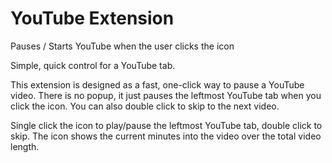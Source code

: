 # YouTube Extension

Pauses / Starts YouTube when the user clicks the icon

Simple, quick control for a YouTube tab.

This extension is designed as a fast, one-click way to pause a YouTube video. There is no popup, it just pauses the leftmost YouTube tab when you click the icon. You can also double click to skip to the next video.

Single click the icon to play/pause the leftmost YouTube tab, double click to skip.
The icon shows the current minutes into the video over the total video length.
